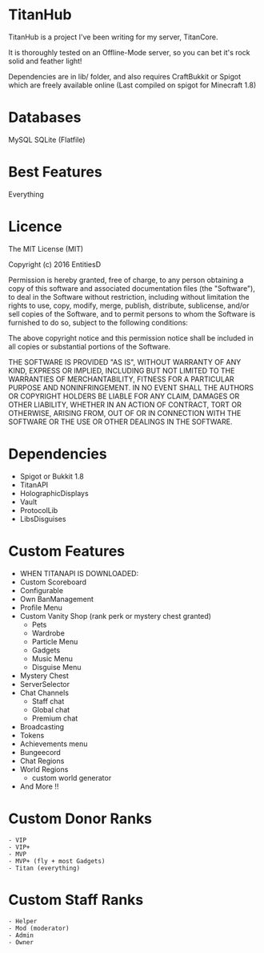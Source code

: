 TitanHub
=======

TitanHub is a project I've been writing for my server, TitanCore.

It is thoroughly tested on an Offline-Mode server, so you can bet it's rock solid and feather light!

Dependencies are in lib/ folder, and also requires CraftBukkit or Spigot which are freely available online (Last compiled on spigot for Minecraft 1.8)

Databases
=======

MySQL
SQLite (Flatfile)


Best Features
=======

Everything

Licence
=======
The MIT License (MIT)

Copyright (c) 2016 EntitiesD

Permission is hereby granted, free of charge, to any person obtaining a copy
of this software and associated documentation files (the "Software"), to deal
in the Software without restriction, including without limitation the rights
to use, copy, modify, merge, publish, distribute, sublicense, and/or sell
copies of the Software, and to permit persons to whom the Software is
furnished to do so, subject to the following conditions:

The above copyright notice and this permission notice shall be included in all
copies or substantial portions of the Software.

THE SOFTWARE IS PROVIDED "AS IS", WITHOUT WARRANTY OF ANY KIND, EXPRESS OR
IMPLIED, INCLUDING BUT NOT LIMITED TO THE WARRANTIES OF MERCHANTABILITY,
FITNESS FOR A PARTICULAR PURPOSE AND NONINFRINGEMENT. IN NO EVENT SHALL THE
AUTHORS OR COPYRIGHT HOLDERS BE LIABLE FOR ANY CLAIM, DAMAGES OR OTHER
LIABILITY, WHETHER IN AN ACTION OF CONTRACT, TORT OR OTHERWISE, ARISING FROM,
OUT OF OR IN CONNECTION WITH THE SOFTWARE OR THE USE OR OTHER DEALINGS IN THE
SOFTWARE.

Dependencies
=======

 - Spigot or Bukkit 1.8
 - TitanAPI
 - HolographicDisplays
 - Vault
 - ProtocolLib
 - LibsDisguises

Custom Features
=======
 - WHEN TITANAPI IS DOWNLOADED:
 - Custom Scoreboard 
 - Configurable
 - Own BanManagement
 - Profile Menu
 - Custom Vanity Shop (rank perk or mystery chest granted)
    - Pets
    - Wardrobe
    - Particle Menu
    - Gadgets
    - Music Menu
    - Disguise Menu
 - Mystery Chest
 - ServerSelector
 - Chat Channels
    - Staff chat
    - Global chat
    - Premium chat  
 - Broadcasting
 - Tokens
 - Achievements menu
 - Bungeecord
 - Chat Regions
 - World Regions
    - custom world generator
 - And More !!

 Custom Donor Ranks
=======
    - VIP
    - VIP+
    - MVP
    - MVP+ (fly + most Gadgets)
    - Titan (everything)

Custom Staff Ranks
=======
    - Helper
    - Mod (moderator)
    - Admin
    - Owner
